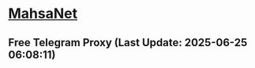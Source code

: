 
# [MahsaNet](https://t.me/mahsa_net)
## Free Telegram Proxy (Last Update: 2025-06-25 06:08:11)

    